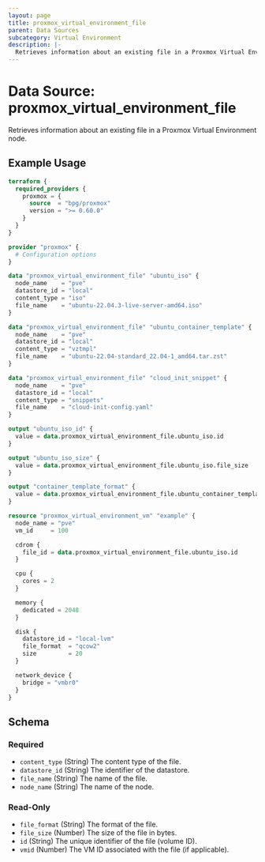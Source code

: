 ```yaml
---
layout: page
title: proxmox_virtual_environment_file
parent: Data Sources
subcategory: Virtual Environment
description: |-
  Retrieves information about an existing file in a Proxmox Virtual Environment node.
---
```


# Data Source: proxmox_virtual_environment_file

Retrieves information about an existing file in a Proxmox Virtual Environment node.

## Example Usage

```terraform
terraform {
  required_providers {
    proxmox = {
      source  = "bpg/proxmox"
      version = ">= 0.60.0"
    }
  }
}

provider "proxmox" {
  # Configuration options
}

data "proxmox_virtual_environment_file" "ubuntu_iso" {
  node_name    = "pve"
  datastore_id = "local"
  content_type = "iso"
  file_name    = "ubuntu-22.04.3-live-server-amd64.iso"
}

data "proxmox_virtual_environment_file" "ubuntu_container_template" {
  node_name    = "pve"
  datastore_id = "local"
  content_type = "vztmpl"
  file_name    = "ubuntu-22.04-standard_22.04-1_amd64.tar.zst"
}

data "proxmox_virtual_environment_file" "cloud_init_snippet" {
  node_name    = "pve"
  datastore_id = "local"
  content_type = "snippets"
  file_name    = "cloud-init-config.yaml"
}

output "ubuntu_iso_id" {
  value = data.proxmox_virtual_environment_file.ubuntu_iso.id
}

output "ubuntu_iso_size" {
  value = data.proxmox_virtual_environment_file.ubuntu_iso.file_size
}

output "container_template_format" {
  value = data.proxmox_virtual_environment_file.ubuntu_container_template.file_format
}

resource "proxmox_virtual_environment_vm" "example" {
  node_name = "pve"
  vm_id     = 100

  cdrom {
    file_id = data.proxmox_virtual_environment_file.ubuntu_iso.id
  }

  cpu {
    cores = 2
  }

  memory {
    dedicated = 2048
  }

  disk {
    datastore_id = "local-lvm"
    file_format  = "qcow2"
    size         = 20
  }

  network_device {
    bridge = "vmbr0"
  }
}
```

<!-- schema generated by tfplugindocs -->
## Schema

### Required

- `content_type` (String) The content type of the file.
- `datastore_id` (String) The identifier of the datastore.
- `file_name` (String) The name of the file.
- `node_name` (String) The name of the node.

### Read-Only

- `file_format` (String) The format of the file.
- `file_size` (Number) The size of the file in bytes.
- `id` (String) The unique identifier of the file (volume ID).
- `vmid` (Number) The VM ID associated with the file (if applicable).
